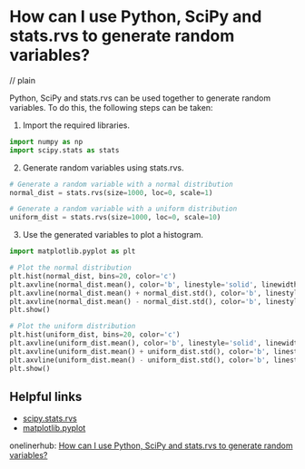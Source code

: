 # How can I use Python, SciPy and stats.rvs to generate random variables?
// plain

Python, SciPy and stats.rvs can be used together to generate random variables. To do this, the following steps can be taken:

1. Import the required libraries.
```python
import numpy as np
import scipy.stats as stats
```

2. Generate random variables using stats.rvs.
```python
# Generate a random variable with a normal distribution
normal_dist = stats.rvs(size=1000, loc=0, scale=1)

# Generate a random variable with a uniform distribution
uniform_dist = stats.rvs(size=1000, loc=0, scale=10)
```

3. Use the generated variables to plot a histogram.
```python
import matplotlib.pyplot as plt

# Plot the normal distribution
plt.hist(normal_dist, bins=20, color='c')
plt.axvline(normal_dist.mean(), color='b', linestyle='solid', linewidth=2)
plt.axvline(normal_dist.mean() + normal_dist.std(), color='b', linestyle='dashed', linewidth=2)
plt.axvline(normal_dist.mean() - normal_dist.std(), color='b', linestyle='dashed', linewidth=2)
plt.show()

# Plot the uniform distribution
plt.hist(uniform_dist, bins=20, color='c')
plt.axvline(uniform_dist.mean(), color='b', linestyle='solid', linewidth=2)
plt.axvline(uniform_dist.mean() + uniform_dist.std(), color='b', linestyle='dashed', linewidth=2)
plt.axvline(uniform_dist.mean() - uniform_dist.std(), color='b', linestyle='dashed', linewidth=2)
plt.show()
```

## Helpful links
* [scipy.stats.rvs](https://docs.scipy.org/doc/scipy/reference/generated/scipy.stats.rvs.html)
* [matplotlib.pyplot](https://matplotlib.org/api/_as_gen/matplotlib.pyplot.html)

onelinerhub: [How can I use Python, SciPy and stats.rvs to generate random variables?](https://onelinerhub.com/python-scipy/how-can-i-use-python--scipy-and-stats-rvs-to-generate-random-variables)